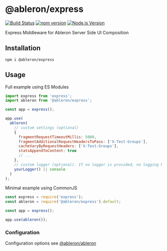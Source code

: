 # @ableron/express

[![Build Status](https://github.com/ableron/ableron-express/actions/workflows/test.yml/badge.svg)](https://github.com/ableron/ableron-express/actions/workflows/test.yml)
[![npm version](https://badge.fury.io/js/@ableron%2Fexpress.svg)](https://badge.fury.io/js/@ableron%2Fexpress)
[![Node.js Version](https://img.shields.io/badge/Node.js-18+-4EB1BA.svg)](https://nodejs.org/docs/latest-v18.x/api/)

Express Middleware for Ableron Server Side UI Composition

## Installation

```shell
npm i @ableron/express
```

## Usage

Full example using ES Modules
```js
import express from 'express';
import ableron from '@ableron/express';

const app = express();

app.use(
  ableron(
    // custom settings (optional)
    {
      fragmentRequestTimeoutMillis: 5000,
      fragmentAdditionalRequestHeadersToPass: ['X-Test-Groups'],
      cacheVaryByRequestHeaders: ['X-Test-Groups'],
      statsAppendToContent: true
      // ...
    },
    // custom logger (optional). If no logger is provided, no logging happens at all
    yourLogger() || console
  )
);
```

Minimal example using CommonJS
```js
const express = require('express');
const ableron = require('@ableron/express').default;

const app = express();

app.use(ableron());
```

### Configuration

Configuration options see [@ableron/ableron](https://github.com/ableron/ableron-js#configuration)
